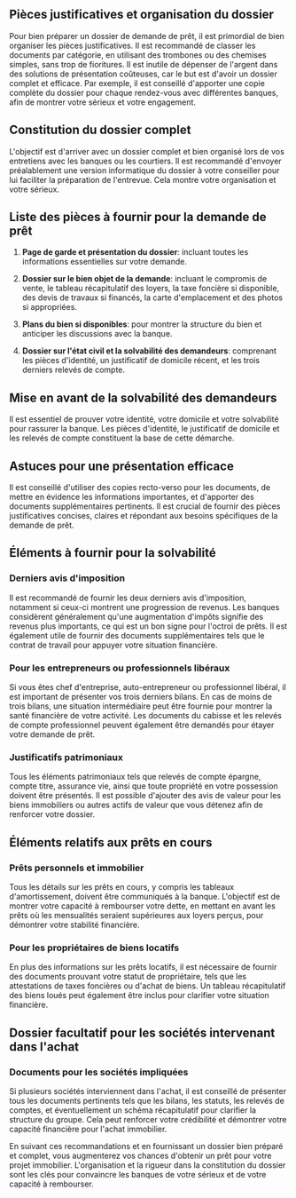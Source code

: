 ## Pièces justificatives et organisation du dossier

Pour bien préparer un dossier de demande de prêt, il est primordial de bien organiser les pièces justificatives. Il est recommandé de classer les documents par catégorie, en utilisant des trombones ou des chemises simples, sans trop de fioritures. Il est inutile de dépenser de l'argent dans des solutions de présentation coûteuses, car le but est d'avoir un dossier complet et efficace. Par exemple, il est conseillé d'apporter une copie complète du dossier pour chaque rendez-vous avec différentes banques, afin de montrer votre sérieux et votre engagement.

## Constitution du dossier complet

L'objectif est d'arriver avec un dossier complet et bien organisé lors de vos entretiens avec les banques ou les courtiers. Il est recommandé d'envoyer préalablement une version informatique du dossier à votre conseiller pour lui faciliter la préparation de l'entrevue. Cela montre votre organisation et votre sérieux.

## Liste des pièces à fournir pour la demande de prêt

1. **Page de garde et présentation du dossier**: incluant toutes les informations essentielles sur votre demande.
   
2. **Dossier sur le bien objet de la demande**: incluant le compromis de vente, le tableau récapitulatif des loyers, la taxe foncière si disponible, des devis de travaux si financés, la carte d'emplacement et des photos si appropriées.

3. **Plans du bien si disponibles**: pour montrer la structure du bien et anticiper les discussions avec la banque.

4. **Dossier sur l'état civil et la solvabilité des demandeurs**: comprenant les pièces d'identité, un justificatif de domicile récent, et les trois derniers relevés de compte.

## Mise en avant de la solvabilité des demandeurs

Il est essentiel de prouver votre identité, votre domicile et votre solvabilité pour rassurer la banque. Les pièces d'identité, le justificatif de domicile et les relevés de compte constituent la base de cette démarche.

## Astuces pour une présentation efficace

Il est conseillé d'utiliser des copies recto-verso pour les documents, de mettre en évidence les informations importantes, et d'apporter des documents supplémentaires pertinents. Il est crucial de fournir des pièces justificatives concises, claires et répondant aux besoins spécifiques de la demande de prêt.

## Éléments à fournir pour la solvabilité

### Derniers avis d'imposition

Il est recommandé de fournir les deux derniers avis d'imposition, notamment si ceux-ci montrent une progression de revenus. Les banques considèrent généralement qu'une augmentation d'impôts signifie des revenus plus importants, ce qui est un bon signe pour l'octroi de prêts. Il est également utile de fournir des documents supplémentaires tels que le contrat de travail pour appuyer votre situation financière.

### Pour les entrepreneurs ou professionnels libéraux

Si vous êtes chef d'entreprise, auto-entrepreneur ou professionnel libéral, il est important de présenter vos trois derniers bilans. En cas de moins de trois bilans, une situation intermédiaire peut être fournie pour montrer la santé financière de votre activité. Les documents du cabisse et les relevés de compte professionnel peuvent également être demandés pour étayer votre demande de prêt.

### Justificatifs patrimoniaux

Tous les éléments patrimoniaux tels que relevés de compte épargne, compte titre, assurance vie, ainsi que toute propriété en votre possession doivent être présentés. Il est possible d'ajouter des avis de valeur pour les biens immobiliers ou autres actifs de valeur que vous détenez afin de renforcer votre dossier.

## Éléments relatifs aux prêts en cours

### Prêts personnels et immobilier

Tous les détails sur les prêts en cours, y compris les tableaux d'amortissement, doivent être communiqués à la banque. L'objectif est de montrer votre capacité à rembourser votre dette, en mettant en avant les prêts où les mensualités seraient supérieures aux loyers perçus, pour démontrer votre stabilité financière.

### Pour les propriétaires de biens locatifs

En plus des informations sur les prêts locatifs, il est nécessaire de fournir des documents prouvant votre statut de propriétaire, tels que les attestations de taxes foncières ou d'achat de biens. Un tableau récapitulatif des biens loués peut également être inclus pour clarifier votre situation financière.

## Dossier facultatif pour les sociétés intervenant dans l'achat

### Documents pour les sociétés impliquées

Si plusieurs sociétés interviennent dans l'achat, il est conseillé de présenter tous les documents pertinents tels que les bilans, les statuts, les relevés de comptes, et éventuellement un schéma récapitulatif pour clarifier la structure du groupe. Cela peut renforcer votre crédibilité et démontrer votre capacité financière pour l'achat immobilier.

En suivant ces recommandations et en fournissant un dossier bien préparé et complet, vous augmenterez vos chances d'obtenir un prêt pour votre projet immobilier. L'organisation et la rigueur dans la constitution du dossier sont les clés pour convaincre les banques de votre sérieux et de votre capacité à rembourser.